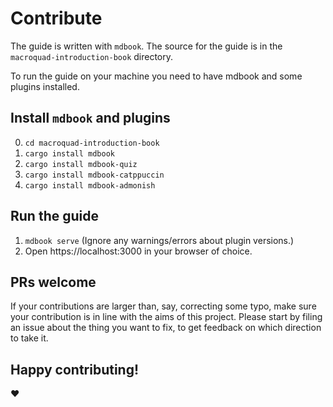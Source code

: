 # Contribute

The guide is written with `mdbook`. The source for the guide is in the `macroquad-introduction-book` directory.

To run the guide on your machine you need to have mdbook and some plugins installed.

## Install `mdbook` and plugins

0. `cd macroquad-introduction-book`
1. `cargo install mdbook`
1. `cargo install mdbook-quiz`
1. `cargo install mdbook-catppuccin`
1. `cargo install mdbook-admonish`

## Run the guide

1. `mdbook serve`
   (Ignore any warnings/errors about plugin versions.)
1. Open https://localhost:3000 in your browser of choice.

## PRs welcome

If your contributions are larger than, say, correcting some typo, make sure your contribution is in line with the aims of this project. Please start by filing an issue about the thing you want to fix, to get feedback on which direction to take it.

## Happy contributing!

❤️
